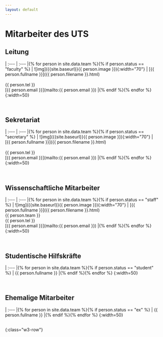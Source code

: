 ```yaml
---
layout: default
---
```



# Mitarbeiter des UTS

## Leitung

| :--- | :--- |{% for person in site.data.team %}{% if person.status == "faculty" %}
| ![img]({{site.baseurl}}{{ person.image }}){:width="70"} | [{{ person.fullname }}]({{ person.filename }}.html)<br><br> {{ person.tel }}<br>[{{ person.email }}](mailto:{{ person.email }}) |{% endif %}{% endfor %}
{:width=50}

<br>

## Sekretariat

| :--- | :--- |{% for person in site.data.team %}{% if person.status == "secretary" %}
| ![img]({{site.baseurl}}{{ person.image }}){:width="70"} | [{{ person.fullname }}]({{ person.filename }}.html)<br><br> {{ person.tel }}<br>[{{ person.email }}](mailto:{{ person.email }}) |{% endif %}{% endfor %}
{:width=50}

<br>

## Wissenschaftliche Mitarbeiter

| :--- | :--- |{% for person in site.data.team %}{% if person.status == "staff" %}
| ![img]({{site.baseurl}}{{ person.image }}){:width="70"} | [{{ person.fullname }}]({{ person.filename }}.html)<br>{{ person.team }}<br> {{ person.tel }}<br>[{{ person.email }}](mailto:{{ person.email }}) |{% endif %}{% endfor %}
{:width=50}

<br>

## Studentische Hilfskräfte

| :--- |{% for person in site.data.team %}{% if person.status == "student" %}
| {{ person.fullname }} |{% endif %}{% endfor %}
{:width=50}

<br>

## Ehemalige Mitarbeiter

| :--- |{% for person in site.data.team %}{% if person.status == "ex" %}
| {{ person.fullname }} |{% endif %}{% endfor %}
{:width=50}


<br>
{:class="w3-row"}
<br>
